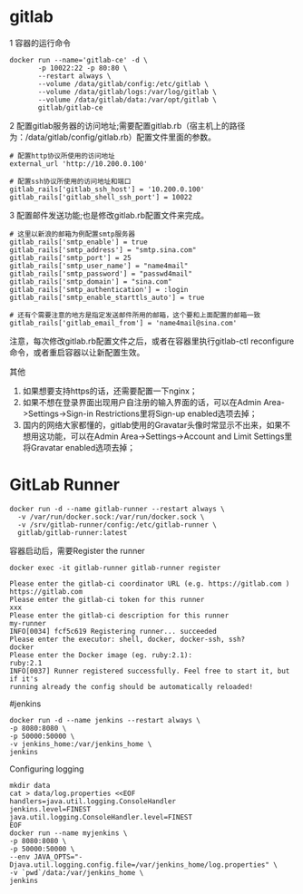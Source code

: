 # gitlab
1 容器的运行命令
```
docker run --name='gitlab-ce' -d \
       -p 10022:22 -p 80:80 \
       --restart always \
       --volume /data/gitlab/config:/etc/gitlab \
       --volume /data/gitlab/logs:/var/log/gitlab \
       --volume /data/gitlab/data:/var/opt/gitlab \
       gitlab/gitlab-ce
```

2 配置gitlab服务器的访问地址;需要配置gitlab.rb（宿主机上的路径为：/data/gitlab/config/gitlab.rb）配置文件里面的参数。

```
# 配置http协议所使用的访问地址
external_url 'http://10.200.0.100'

# 配置ssh协议所使用的访问地址和端口
gitlab_rails['gitlab_ssh_host'] = '10.200.0.100'
gitlab_rails['gitlab_shell_ssh_port'] = 10022
```

3 配置邮件发送功能;也是修改gitlab.rb配置文件来完成。
```
# 这里以新浪的邮箱为例配置smtp服务器
gitlab_rails['smtp_enable'] = true
gitlab_rails['smtp_address'] = "smtp.sina.com"
gitlab_rails['smtp_port'] = 25
gitlab_rails['smtp_user_name'] = "name4mail"
gitlab_rails['smtp_password'] = "passwd4mail"
gitlab_rails['smtp_domain'] = "sina.com"
gitlab_rails['smtp_authentication'] = :login
gitlab_rails['smtp_enable_starttls_auto'] = true

# 还有个需要注意的地方是指定发送邮件所用的邮箱，这个要和上面配置的邮箱一致
gitlab_rails['gitlab_email_from'] = 'name4mail@sina.com'
```
注意，每次修改gitlab.rb配置文件之后，或者在容器里执行gitlab-ctl reconfigure命令，或者重启容器以让新配置生效。

其他

1) 如果想要支持https的话，还需要配置一下nginx； 
2) 如果不想在登录界面出现用户自注册的输入界面的话，可以在Admin Area->Settings->Sign-in Restrictions里将Sign-up enabled选项去掉； 
3) 国内的网络大家都懂的，gitlab使用的Gravatar头像时常显示不出来，如果不想用这功能，可以在Admin Area->Settings->Account and Limit Settings里将Gravatar enabled选项去掉； 

# GitLab Runner
```
docker run -d --name gitlab-runner --restart always \
  -v /var/run/docker.sock:/var/run/docker.sock \
  -v /srv/gitlab-runner/config:/etc/gitlab-runner \
  gitlab/gitlab-runner:latest
```
容器启动后，需要Register the runner
```
docker exec -it gitlab-runner gitlab-runner register

Please enter the gitlab-ci coordinator URL (e.g. https://gitlab.com )
https://gitlab.com
Please enter the gitlab-ci token for this runner
xxx
Please enter the gitlab-ci description for this runner
my-runner
INFO[0034] fcf5c619 Registering runner... succeeded
Please enter the executor: shell, docker, docker-ssh, ssh?
docker
Please enter the Docker image (eg. ruby:2.1):
ruby:2.1
INFO[0037] Runner registered successfully. Feel free to start it, but if it's
running already the config should be automatically reloaded!
```

#jenkins
```
docker run -d --name jenkins --restart always \
-p 8080:8080 \
-p 50000:50000 \
-v jenkins_home:/var/jenkins_home \
jenkins
```
Configuring logging
```
mkdir data
cat > data/log.properties <<EOF
handlers=java.util.logging.ConsoleHandler
jenkins.level=FINEST
java.util.logging.ConsoleHandler.level=FINEST
EOF
docker run --name myjenkins \
-p 8080:8080 \
-p 50000:50000 \
--env JAVA_OPTS="-Djava.util.logging.config.file=/var/jenkins_home/log.properties" \
-v `pwd`/data:/var/jenkins_home \
jenkins
```

